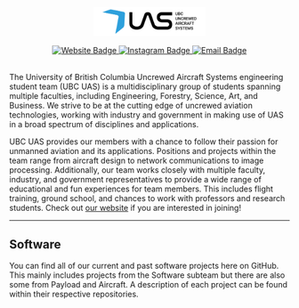 <!----- Picture & Links ----->

<p id="profile-picture" align="center">
  <img width=40% src="https://github.com/ubcuas/.github/blob/master/profile/logo.png" alt="Profile Picture">
</p>

<div id="badges" align="center">
  <a href="https://ubcuas.com">
    <img src="https://img.shields.io/badge/website-2da0dc?style=for-the-badge&logo=Google-chrome&logoColor=white" alt="Website Badge">
  </a>
  <a href="https://www.instagram.com/ubcuas/">
    <img src="https://img.shields.io/badge/Instagram-2da0dc?logo=instagram&logoColor=white&style=for-the-badge" alt="Instagram Badge">
  </a>
  <a href="mailto:info@ubcuas.com">
    <img src="https://img.shields.io/badge/Email-2da0dc?style=for-the-badge&logo=gmail&logoColor=white" alt="Email Badge">
  </a>
</div>

<br/>

<!----- About Us ----->

The University of British Columbia Uncrewed Aircraft Systems engineering student team (UBC UAS) is a multidisciplinary group of students spanning multiple faculties, including Engineering, Forestry, Science, Art, and Business. We strive to be at the cutting edge of uncrewed aviation technologies, working with industry and government in making use of UAS in a broad spectrum of disciplines and applications.

UBC UAS provides our members with a chance to follow their passion for unmanned aviation and its applications. Positions and projects within the team range from aircraft design to network communications to image processing. Additionally, our team works closely with multiple faculty, industry, and government representatives to provide a wide range of educational and fun experiences for team members. This includes flight training, ground school, and chances to work with professors and research students. Check out [our website](https://ubcuas.com) if you are interested in joining!

---

<!----- Software Project Information ----->

## Software
You can find all of our current and past software projects here on GitHub. This mainly includes projects from the Software subteam but there are also some from Payload and Aircraft. A description of each project can be found within their respective repositories.